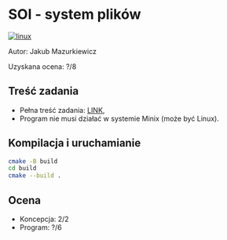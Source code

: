 # SOI - system plików

[![linux](https://github.com/JMazurkiewicz/SOI-filesystem/actions/workflows/linux.yml/badge.svg)](https://github.com/JMazurkiewicz/SOI-filesystem/actions/workflows/linux.yml)

Autor: Jakub Mazurkiewicz

Uzyskana ocena: ?/8

## Treść zadania

* Pełna treść zadania: [LINK](https://www.ia.pw.edu.pl/~tkruk/edu/soib/lab/t6.txt),
* Program nie musi działać w systemie Minix (może być Linux).

## Kompilacja i uruchamianie

```bash
cmake -B build
cd build
cmake --build .
```

## Ocena

* Koncepcja: 2/2
* Program: ?/6
